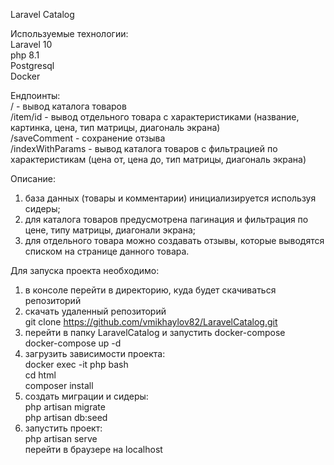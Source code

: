 Laravel Catalog 

Используемые технологии:\
Laravel 10\
php 8.1\
Postgresql\
Docker
  
Ендпоинты:  
/     		  - вывод каталога товаров  
/item/id          - вывод отдельного товара с характеристиками (название, картинка, цена, тип матрицы, диагональ экрана)  
/saveComment      - сохранение отзыва  
/indexWithParams  - вывод каталога товаров с фильтрацией по характеристикам (цена от, цена до, тип матрицы, диагональ экрана)  

Описание:
1. база данных (товары и комментарии) инициализируется используя сидеры;
2. для каталога товаров предусмотрена пагинация и фильтрация по цене, типу матрицы, диагонали экрана;
3. для отдельного товара можно создавать отзывы, которые выводятся списком на странице данного товара.

Для запуска проекта необходимо:  
1. в консоле перейти в директорию, куда будет скачиваться репозиторий  
2. скачать удаленный репозиторий   
	git clone https://github.com/vmikhaylov82/LaravelCatalog.git  
3. перейти в папку LaravelCatalog и запустить docker-compose  
	docker-compose up -d  
4. загрузить зависимости проекта:  
	docker exec -it php bash  
	cd html  
	composer install  
5. создать миграции и сидеры:  
	php artisan migrate  
	php artisan db:seed  
6. запустить проект:  
	php artisan serve  
	перейти в браузере на localhost  

